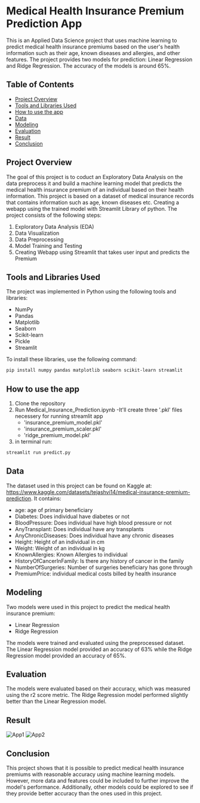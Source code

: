 # Medical Health Insurance Premium Prediction App

This is an Applied Data Science project that uses machine learning to predict medical health insurance premiums based on the user's health information such as their age, known diseases and allergies, and other features. The project provides two models for prediction: Linear Regression and Ridge Regression. The accuracy of the models is around 65%.

## Table of Contents
* [Project Overview](#project-overview)
* [Tools and Libraries Used](tools-and-libraries-used)
* [How to use the app](#how-to-use-the-app)
* [Data](#data)
* [Modeling](#modeling)
* [Evaluation](#evaluation)
* [Result](#result)
* [Conclusion](#conclusion)

## Project Overview
The goal of this project is to coduct an Exploratory Data Analysis on the data preprocess it and build a machine learning model that predicts the medical health insurance premium of an individual based on their health information. This project is based on a dataset of medical insurance records that contains information such as age, known diseases etc. Creating a webapp using the trained model with Streamlit Library of python.
The project consists of the following steps:

1. Exploratory Data Analysis (EDA)
2. Data Visualization
3. Data Preprocessing
4. Model Training and Testing
5. Creating Webapp using Streamlit that takes user input and predicts the Premium

## Tools and Libraries Used
The project was implemented in Python using the following tools and libraries:

* NumPy
* Pandas
* Matplotlib
* Seaborn
* Scikit-learn
* Pickle
* Streamlit

To install these libraries, use the following command:
```bash
pip install numpy pandas matplotlib seaborn scikit-learn streamlit
```

## How to use the app
1. Clone the repository
2. Run Medical_Insurance_Prediction.ipynb
   -It'll create three '.pkl' files necessery for running streamlit app
   * 'insurance_premium_model.pkl'
   * 'insurance_premium_scaler.pkl'
   * 'ridge_premium_model.pkl'
3. in terminal run: 
```bash
streamlit run predict.py
```

## Data
The dataset used in this project can be found on Kaggle at: https://www.kaggle.com/datasets/tejashvi14/medical-insurance-premium-prediction. It contains:
* age: age of primary beneficiary 
* Diabetes: Does individual have diabetes or not
* BloodPressure: Does individual have high blood pressure or not 
* AnyTransplant: Does individual have any transplants
* AnyChronicDiseases: Does individual have any chronic diseases
* Height: Height of an individual in cm
* Weight: Weight of an individual in kg
* KnownAllergies: Known Allergies to individual
* HistoryOfCancerInFamily: Is there any history of cancer in the family
* NumberOfSurgeries: Number of surgeries beneficiary has gone through
* PremiumPrice: individual medical costs billed by health insurance

## Modeling
Two models were used in this project to predict the medical health insurance premium:
* Linear Regression
* Ridge Regression

The models were trained and evaluated using the preprocessed dataset. The Linear Regression model provided an accuracy of 63% while the Ridge Regression model provided an accuracy of 65%.

## Evaluation
The models were evaluated based on their accuracy, which was measured using the r2 score metric. The Ridge Regression model performed slightly better than the Linear Regression model.

## Result
![App1](https://user-images.githubusercontent.com/88809987/232298496-d44de009-d228-4e58-ab34-a0fc8f18e339.png)
![App2](https://user-images.githubusercontent.com/88809987/232298549-d4f00cda-d0d7-4e6e-b4b9-078f04d3944b.png)

## Conclusion
This project shows that it is possible to predict medical health insurance premiums with reasonable accuracy using machine learning models. However, more data and features could be included to further improve the model's performance. Additionally, other models could be explored to see if they provide better accuracy than the ones used in this project.
